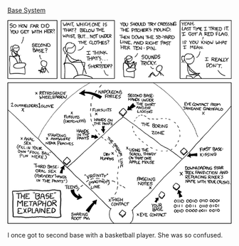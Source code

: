 [Base System](https://xkcd.com/540)

![Base System](./random_comic.png)

I once got to second base with a basketball player.  She was so confused.

